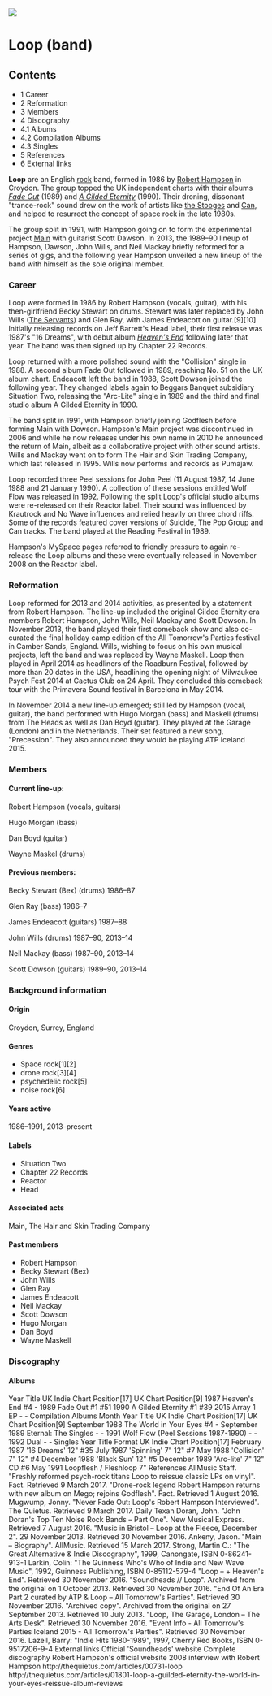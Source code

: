 <img src="https://upload.wikimedia.org/wikipedia/commons/thumb/f/f1/Loop_%281989%29.jpg/559px-Loop_%281989%29.jpg">

<h1>Loop (band)</h1>

<h2>Contents</h2> 
<ul>
 <li>1	Career</li>
 <li>2	Reformation</li>
 <li>3	Members</li>
 <li>4	Discography</li>
 <li>4.1	Albums</li>
 <li>4.2	Compilation Albums</li>
 <li>4.3	Singles</li>
 <li>5	References</li>
 <li>6	External links</li>
</ul>

<p><b>Loop</b> are an English <a href="https://en.wikipedia.org/wiki/Rock_music" title="Rock music">rock</a> band, formed in 1986 by <a href="https://en.wikipedia.org/wiki/Robert_Hampson" title="Robert Hampson">Robert Hampson</a> in Croydon. The group topped the UK independent charts with their albums <i><a href="https://en.wikipedia.org/wiki/Fade_Out_(album)" title="Fade Out (album)">Fade Out</a></i> (1989) and <i><a href="https://en.wikipedia.org/wiki/A_Gilded_Eternity" title="A Gilded Eternity">A Gilded Eternity</a></i> (1990). Their droning, dissonant "trance-rock" sound drew on the work of artists like <a href="https://en.wikipedia.org/wiki/The_Stooges" title="The Stooges">the Stooges</a> and <a href="https://en.wikipedia.org/wiki/Can_(band)" title="Can (band)">Can</a>, and helped to resurrect the concept of space rock in the late 1980s.</p>

<p>The group split in 1991, with Hampson going on to form the experimental project <a href="https://en.wikipedia.org/wiki/Main_(band)" title="Main (band)">Main</a> with guitarist Scott Dawson. In 2013, the 1989–90 lineup of Hampson, Dawson, John Wills, and Neil Mackay briefly reformed for a series of gigs, and the following year Hampson unveiled a new lineup of the band with himself as the sole original member.</p>


<h3>Career</h3>
<p>Loop were formed in 1986 by Robert Hampson (vocals, guitar), with his then-girlfriend Becky Stewart on drums. Stewart was later replaced by John Wills (<a href="https://en.wikipedia.org/wiki/The_Servants" title="The Servants">The Servants</a>) and Glen Ray, with James Endeacott on guitar.[9][10] Initially releasing records on Jeff Barrett's Head label, their first release was 1987's "16 Dreams", with debut album <i><a href="https://en.wikipedia.org/wiki/Heaven%27s_End" title="Heaven's End">Heaven's End</a></i> following later that year. The band was then signed up by Chapter 22 Records.</p>

<p>Loop returned with a more polished sound with the "Collision" single in 1988. A second album Fade Out followed in 1989, reaching No. 51 on the UK album chart. Endeacott left the band in 1988, Scott Dowson joined the following year. They changed labels again to Beggars Banquet subsidiary Situation Two, releasing the "Arc-Lite" single in 1989 and the third and final studio album A Gilded Eternity in 1990.</p>

<p>The band split in 1991, with Hampson briefly joining Godflesh before forming Main with Dowson. Hampson's Main project was discontinued in 2006 and while he now releases under his own name in 2010 he announced the return of Main, albeit as a collaborative project with other sound artists. Wills and Mackay went on to form The Hair and Skin Trading Company, which last released in 1995. Wills now performs and records as Pumajaw.</p>

<p>Loop recorded three Peel sessions for John Peel (11 August 1987, 14 June 1988 and 21 January 1990). A collection of these sessions entitled Wolf Flow was released in 1992. Following the split Loop's official studio albums were re-released on their Reactor label. Their sound was influenced by Krautrock and No Wave influences and relied heavily on three chord riffs. Some of the records featured cover versions of Suicide, The Pop Group and Can tracks. The band played at the Reading Festival in 1989.</p>

<p>Hampson's MySpace pages referred to friendly pressure to again re-release the Loop albums and these were eventually released in November 2008 on the Reactor label.</p>

<h3>Reformation</h3>
<p>Loop reformed for 2013 and 2014 activities, as presented by a statement from Robert Hampson. The line-up included the original Gilded Eternity era members Robert Hampson, John Wills, Neil Mackay and Scott Dowson. In November 2013, the band played their first comeback show and also co-curated the final holiday camp edition of the All Tomorrow's Parties festival in Camber Sands, England. Wills, wishing to focus on his own musical projects, left the band and was replaced by Wayne Maskell. Loop then played in April 2014 as headliners of the Roadburn Festival, followed by more than 20 dates in the USA, headlining the opening night of Milwaukee Psych Fest 2014 at Cactus Club on 24 April. They concluded this comeback tour with the Primavera Sound festival in Barcelona in May 2014.</p>

<p>In November 2014 a new line-up emerged; still led by Hampson (vocal, guitar), the band performed with Hugo Morgan (bass) and Maskell (drums) from The Heads as well as Dan Boyd (guitar). They played at the Garage (London) and in the Netherlands. Their set featured a new song, "Precession". They also announced they would be playing ATP Iceland 2015.</p>

<h3>Members</h3>
<h4>Current line-up:</h4>

<p>Robert Hampson (vocals, guitars)</p>
<p>Hugo Morgan (bass)</p>
<p>Dan Boyd (guitar)</p>
<p>Wayne Maskel (drums)</p>

<h4>Previous members:</h4>

<p>Becky Stewart (Bex) (drums) 1986–87</p>
<p>Glen Ray (bass) 1986–7</p>
<p>James Endeacott (guitars) 1987–88</p>
<p>John Wills (drums) 1987–90, 2013–14</p>
<p>Neil Mackay (bass) 1987–90, 2013–14</p>
<p>Scott Dowson (guitars) 1989–90, 2013–14</p>

<h3>Background information</h3>
<h4>Origin</h4>	
Croydon, Surrey, England
<h4>Genres</h4>	
<ul>
<li>Space rock[1][2] </li>
<li>drone rock[3][4] </li>
<li>psychedelic rock[5]</li> 
<li>noise rock[6]</li>
</ul>
 
<h4>Years active</h4>	
1986–1991, 2013–present

<h4>Labels</h4>
<ul>
<li>Situation Two</li>
<li>Chapter 22 Records</li>
<li>Reactor</li> 
<li>Head</li>
</ul>
 
<h4>Associated acts</h4>	
Main, The Hair and Skin Trading Company

<h4>Past members</h4>	
<ul>
<li>Robert Hampson</li>
<li>Becky Stewart (Bex)</li>
<li>John Wills</li>
<li>Glen Ray</li>
<li>James Endeacott</li>
<li>Neil Mackay</li>
<li>Scott Dowson</li>
<li>Hugo Morgan</li>
<li>Dan Boyd</li>
<li>Wayne Maskell</li>
</ul>

<h3>Discography</h3>

<h4>Albums</h4>
Year	Title	UK Indie Chart Position[17]	UK Chart Position[9]
1987	Heaven's End	#4	-
1989	Fade Out	#1	#51
1990	A Gilded Eternity	#1	#39
2015	Array 1 EP	-	-
Compilation Albums
Month	Year	Title	UK Indie Chart Position[17]	UK Chart Position[9]
September	1988	The World in Your Eyes
 	#4	-
September	1989	Eternal: The Singles
 	-	-
1991	Wolf Flow
 (Peel Sessions 1987-1990)	-	-
1992	Dual
 	-	-
Singles
Year	Title	Format	UK Indie Chart Position[17]
February	1987	'16 Dreams'	12"	#35
July	1987	'Spinning'	7" 12"	#7
May	1988	'Collision'	7" 12"	#4
December	1988	'Black Sun'	12"	#5
December	1989	'Arc-lite'	7" 12" CD	#6
May	1991	Loopflesh / Fleshloop	7"	
References
 AllMusic
 Staff. "Freshly reformed psych-rock titans Loop to reissue classic LPs on vinyl". Fact. Retrieved 9 March 2017.
 "Drone-rock legend Robert Hampson returns with new album on Mego; rejoins Godflesh". Fact. Retrieved 1 August 2016.
 Mugwump, Jonny. "Never Fade Out: Loop's Robert Hampson Interviewed". The Quietus. Retrieved 9 March 2017.
 Daily Texan
 Doran, John. "John Doran's Top Ten Noise Rock Bands – Part One". New Musical Express. Retrieved 7 August 2016.
 "Music in Bristol – Loop at the Fleece, December 2". 29 November 2013. Retrieved 30 November 2016.
 Ankeny, Jason. "Main – Biography". AllMusic. Retrieved 15 March 2017.
 Strong, Martin C.: "The Great Alternative & Indie Discography", 1999, Canongate, ISBN 0-86241-913-1
 Larkin, Colin: "The Guinness Who's Who of Indie and New Wave Music", 1992, Guinness Publishing, ISBN 0-85112-579-4
 "Loop – + Heaven's End". Retrieved 30 November 2016.
 "Soundheads // Loop". Archived from the original on 1 October 2013. Retrieved 30 November 2016.
 "End Of An Era Part 2 curated by ATP & Loop – All Tomorrow's Parties". Retrieved 30 November 2016.
 "Archived copy". Archived from the original on 27 September 2013. Retrieved 10 July 2013.
 "Loop, The Garage, London – The Arts Desk". Retrieved 30 November 2016.
 "Event Info - All Tomorrow's Parties Iceland 2015 - All Tomorrow's Parties". Retrieved 30 November 2016.
 Lazell, Barry: "Indie Hits 1980-1989", 1997, Cherry Red Books, ISBN 0-9517206-9-4
External links
Official 'Soundheads' website
Complete discography
Robert Hampson's official website
2008 interview with Robert Hampson
http://thequietus.com/articles/00731-loop
http://thequietus.com/articles/01801-loop-a-guilded-eternity-the-world-in-your-eyes-reissue-album-reviews

  </body>
</html>
